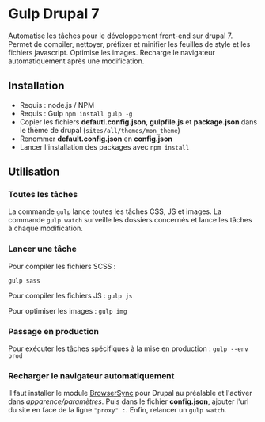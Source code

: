 # Gulp Drupal 7

Automatise les tâches pour le développement front-end sur drupal 7. Permet de compiler, nettoyer, préfixer et minifier les feuilles de style et les fichiers javascript. Optimise les images. Recharge le navigateur automatiquement après une modification.

## Installation

- Requis : node.js / NPM
- Requis : Gulp  `npm install gulp -g`
- Copier les fichiers __defautl.config.json__, __gulpfile.js__ et __package.json__ dans le thème de drupal (`sites/all/themes/mon_theme`)
- Renommer __default.config.json__ en __config.json__
- Lancer l'installation des packages avec `npm install`

## Utilisation

### Toutes les tâches

La commande `gulp` lance toutes les tâches CSS, JS et images. La commande `gulp watch` surveille les dossiers concernés et lance les tâches à chaque modification.

### Lancer une tâche

Pour compiler les fichiers SCSS :

`gulp sass`

Pour compiler les fichiers JS :
`gulp js`

Pour optimiser les images :
`gulp img`

### Passage en production

Pour exécuter les tâches spécifiques à la mise en production :
`gulp --env prod`

### Recharger le navigateur automatiquement

Il faut installer le module [BrowserSync](https://www.drupal.org/project/browsersync) pour Drupal au préalable et l'activer dans *apparence/paramètres*. Puis dans le fichier __config.json__, ajouter l'url du site en face de la ligne `"proxy" :`. Enfin, relancer un `gulp watch`.
